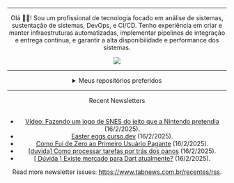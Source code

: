 <div align="center">
<hr>
<p>Olá 👋🏾! Sou um profissional de tecnologia focado em análise de sistemas, sustentação de sistemas, DevOps, e CI/CD. Tenho experiência em criar e manter infraestruturas automatizadas, implementar pipelines de integração e entrega contínua, e garantir a alta disponibilidade e performance dos sistemas.</p>
  <img src="https://media.giphy.com/media/yAGIvCiwPJn5C/giphy.gif">
<hr>
  <details>
  <summary>Meus repositórios preferidos</summary>
  <br />
  Alguns dos meus melhores repositórios:
  <br />
<br />
  <ul><li><a href=https://github.com/KubeNerd/aluratube target="_blank" rel="noopener noreferrer">KubeNerd/aluratube</a> (<b>0</b> ✨ and <b>0</b> 🍴): Aluratube - Desenvolvido durante a imersão React da Alura no final de 2022</li><li><a href=https://github.com/KubeNerd/nlw-ia target="_blank" rel="noopener noreferrer">KubeNerd/nlw-ia</a> (<b>0</b> ✨ and <b>0</b> 🍴): Projeto desenvolvido durante a NLW IA - Usando a API da OPENAI</li><li><a href=https://github.com/KubeNerd/nlw-journey-ia target="_blank" rel="noopener noreferrer">KubeNerd/nlw-journey-ia</a> (<b>0</b> ✨ and <b>0</b> 🍴): NLW IA - Agent de viagens usando python + langchain + GPT</li>
<li>More coming soon :).</li>
</ul>
  </details>
  <hr/>
    <summary>Recent Newsletters</summary>
  <br />
  <ul>
    <li><a href=https://www.tabnews.com.br/pedromclaro/video-fazendo-um-jogo-de-snes-do-jeito-que-a-nintendo-pretendia target="_blank" rel="noopener noreferrer">Vídeo: Fazendo um jogo de SNES do jeito que a Nintendo pretendia</a> (16/2/2025).</li><li><a href=https://www.tabnews.com.br/guisalvi/easter-eggs-curso-dev target="_blank" rel="noopener noreferrer">Easter eggs curso.dev</a> (16/2/2025).</li><li><a href=https://www.tabnews.com.br/arthurbarbosa/como-fui-de-zero-ao-primeiro-usuario-pagante target="_blank" rel="noopener noreferrer">Como Fui de Zero ao Primeiro Usuário Pagante</a> (16/2/2025).</li><li><a href=https://www.tabnews.com.br/rafinhahdc19/duvida-como-processar-tarefas-por-tras-dos-panos target="_blank" rel="noopener noreferrer">[duvida] Como processar tarefas por trás dos panos</a> (16/2/2025).</li><li><a href=https://www.tabnews.com.br/Programmer404/duvida-existe-mercado-para-dart-atualmente target="_blank" rel="noopener noreferrer">[ Dúvida ] Existe mercado para Dart atualmente?</a> (16/2/2025).</li>
  </ul>
<p>Read more newsletter issues: <a href="https://www.tabnews.com.br/recentes/rss">https://www.tabnews.com.br/recentes/rss</a>.</p>
  </details>
